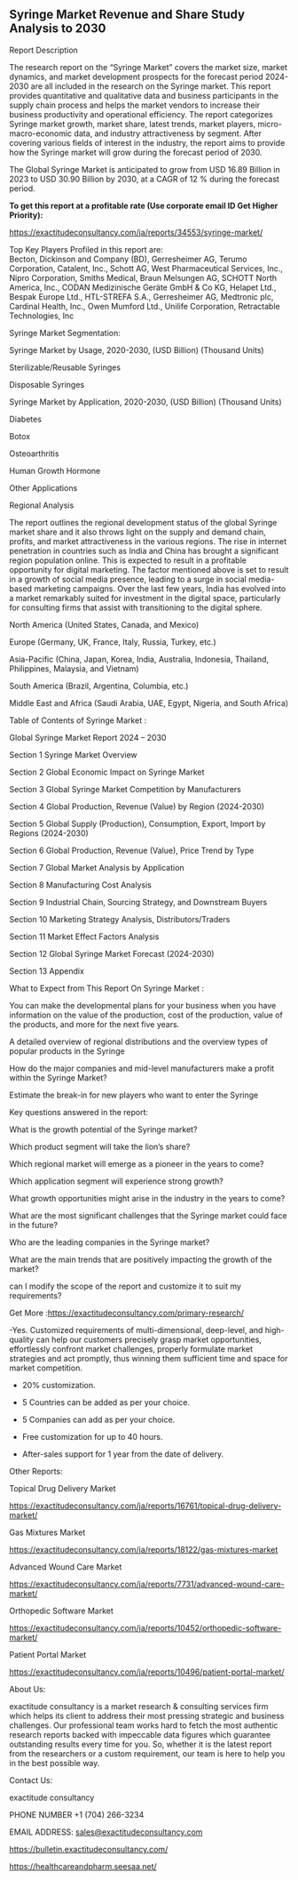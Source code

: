 ## Syringe Market Revenue and Share Study Analysis to 2030

Report Description

The research report on the “Syringe Market” covers the market size, market dynamics, and market development prospects for the forecast period 2024-2030 are all included in the research on the Syringe market. This report provides quantitative and qualitative data and business participants in the supply chain process and helps the market vendors to increase their business productivity and operational efficiency. The report categorizes Syringe market growth, market share, latest trends, market players, micro-macro-economic data, and industry attractiveness by segment. After covering various fields of interest in the industry, the report aims to provide how the Syringe market will grow during the forecast period of 2030.

The Global Syringe Market is anticipated to grow from USD 16.89 Billion in 2023 to USD 30.90 Billion by 2030, at a CAGR of 12 % during the forecast period.

 **To get this report at a profitable rate (Use corporate email ID Get Higher Priority):**

https://exactitudeconsultancy.com/ja/reports/34553/syringe-market/

Top Key Players Profiled in this report are:                                                                               
Becton, Dickinson and Company (BD), Gerresheimer AG, Terumo Corporation, Catalent, Inc., Schott AG, West Pharmaceutical Services, Inc., Nipro Corporation, Smiths Medical, Braun Melsungen AG, SCHOTT North America, Inc., CODAN Medizinische Geräte GmbH & Co KG, Helapet Ltd., Bespak Europe Ltd., HTL-STREFA S.A., Gerresheimer AG, Medtronic plc, Cardinal Health, Inc., Owen Mumford Ltd., Unilife Corporation, Retractable Technologies, Inc

Syringe Market Segmentation:

Syringe Market by Usage, 2020-2030, (USD Billion) (Thousand Units)

Sterilizable/Reusable Syringes

Disposable Syringes

Syringe Market by Application, 2020-2030, (USD Billion) (Thousand Units)

Diabetes

Botox

Osteoarthritis

Human Growth Hormone

Other Applications

Regional Analysis

The report outlines the regional development status of the global Syringe market share and it also throws light on the supply and demand chain, profits, and market attractiveness in the various regions. The rise in internet penetration in countries such as India and China has brought a significant region population online. This is expected to result in a profitable opportunity for digital marketing. The factor mentioned above is set to result in a growth of social media presence, leading to a surge in social media-based marketing campaigns. Over the last few years, India has evolved into a market remarkably suited for investment in the digital space, particularly for consulting firms that assist with transitioning to the digital sphere.

North America (United States, Canada, and Mexico)

Europe (Germany, UK, France, Italy, Russia, Turkey, etc.)

Asia-Pacific (China, Japan, Korea, India, Australia, Indonesia, Thailand, Philippines, Malaysia, and Vietnam)

South America (Brazil, Argentina, Columbia, etc.)

Middle East and Africa (Saudi Arabia, UAE, Egypt, Nigeria, and South Africa)

Table of Contents of Syringe Market :

Global Syringe Market Report 2024 – 2030

Section 1 Syringe Market Overview

Section 2 Global Economic Impact on Syringe Market

Section 3 Global Syringe Market Competition by Manufacturers

Section 4 Global Production, Revenue (Value) by Region (2024-2030)

Section 5 Global Supply (Production), Consumption, Export, Import by Regions (2024-2030)

Section 6 Global Production, Revenue (Value), Price Trend by Type

Section 7 Global Market Analysis by Application

Section 8 Manufacturing Cost Analysis

Section 9 Industrial Chain, Sourcing Strategy, and Downstream Buyers

Section 10 Marketing Strategy Analysis, Distributors/Traders

Section 11 Market Effect Factors Analysis

Section 12 Global Syringe Market Forecast (2024-2030)

Section 13 Appendix

What to Expect from This Report On Syringe Market :

You can make the developmental plans for your business when you have information on the value of the production, cost of the production, value of the products, and more for the next five years.

A detailed overview of regional distributions and the overview types of popular products in the Syringe

How do the major companies and mid-level manufacturers make a profit within the Syringe Market?

Estimate the break-in for new players who want to enter the Syringe

Key questions answered in the report:

What is the growth potential of the Syringe market?

Which product segment will take the lion’s share?

Which regional market will emerge as a pioneer in the years to come?

Which application segment will experience strong growth?

What growth opportunities might arise in the industry in the years to come?

What are the most significant challenges that the Syringe market could face in the future?

Who are the leading companies in the Syringe market?

What are the main trends that are positively impacting the growth of the market?

can I modify the scope of the report and customize it to suit my requirements?

Get More :https://exactitudeconsultancy.com/primary-research/

-Yes. Customized requirements of multi-dimensional, deep-level, and high-quality can help our customers precisely grasp market opportunities, effortlessly confront market challenges, properly formulate market strategies and act promptly, thus winning them sufficient time and space for market competition.

- 20% customization.

- 5 Countries can be added as per your choice.

- 5 Companies can add as per your choice.

- Free customization for up to 40 hours.

- After-sales support for 1 year from the date of delivery.

Other Reports:

Topical Drug Delivery  Market

https://exactitudeconsultancy.com/ja/reports/16761/topical-drug-delivery-market/

Gas Mixtures  Market

https://exactitudeconsultancy.com/ja/reports/18122/gas-mixtures-market

Advanced Wound Care  Market

https://exactitudeconsultancy.com/ja/reports/7731/advanced-wound-care-market/

Orthopedic Software  Market

https://exactitudeconsultancy.com/ja/reports/10452/orthopedic-software-market/

Patient Portal  Market

https://exactitudeconsultancy.com/ja/reports/10496/patient-portal-market/

About Us:

exactitude consultancy is a market research & consulting services firm which helps its client to address their most pressing strategic and business challenges. Our professional team works hard to fetch the most authentic research reports backed with impeccable data figures which guarantee outstanding results every time for you. So, whether it is the latest report from the researchers or a custom requirement, our team is here to help you in the best possible way.

Contact Us:

exactitude consultancy

PHONE NUMBER +1 (704) 266-3234

EMAIL ADDRESS: sales@exactitudeconsultancy.com

 https://bulletin.exactitudeconsultancy.com/

https://healthcareandpharm.seesaa.net/
